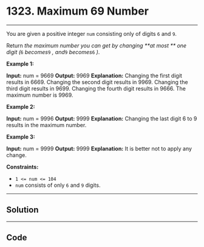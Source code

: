 # 1323. Maximum 69 Number

---

You are given a positive integer `num` consisting only of digits `6` and `9`.

Return _the maximum number you can get by changing **at most ** one digit (_`6` _becomes_`9` _, and_`9` _becomes_`6` _)_.

 

**Example 1:**


**Input:** num = 9669
**Output:** 9969
**Explanation:** 
Changing the first digit results in 6669.
Changing the second digit results in 9969.
Changing the third digit results in 9699.
Changing the fourth digit results in 9666.
The maximum number is 9969.


**Example 2:**


**Input:** num = 9996
**Output:** 9999
**Explanation:** Changing the last digit 6 to 9 results in the maximum number.


**Example 3:**


**Input:** num = 9999
**Output:** 9999
**Explanation:** It is better not to apply any change.


 

**Constraints:**

  * `1 <= num <= 104`
  * `num` consists of only `6` and `9` digits.

---

## Solution



---

## Code
```python


```